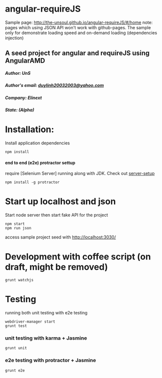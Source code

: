 # angular-requireJS
Sample page: http://the-unsoul.github.io/angular-requireJS/#/home
note: pages which using JSON API won't work with github-pages. The sample only for demonstrate loading speed and on-demand loading (dependencies injection)

## A seed project for angular and requireJS using AngularAMD
##### Author: UnS
##### Author's email: duylinh20032003@yahoo.com
##### Company: Elinext
##### State: (Alpha) 


# Installation:
Install application dependencies
```
npm install
```
#### end to end (e2e) protractor settup
require [Selenium Server] running along with JDK. 
Check out [server-setup](http://angular.github.io/protractor/#/server-setup)
```
npm install -g protractor
```

# Start up localhost  and json
Start node server then start fake API for the project
```
npm start
npm run json
```
access sample project seed with [http://localhost:3030/](http://localhost:3030/)

# Development with coffee script (on draft, might be removed)
```
grunt watchjs
```

# Testing
running both unit testing with e2e testing
```
webdriver-manager start
grunt test
```

### unit testing with karma + Jasmine
```
grunt unit
```

### e2e testing with protractor + Jasmine
```
grunt e2e
````

